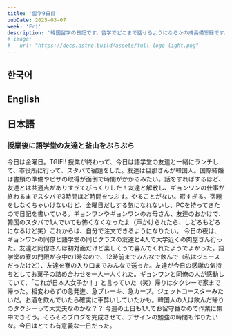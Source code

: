 ```yaml
---
title: '留学9日目'
pubDate: 2025-03-07
week: 'Fri'
description: '韓国留学の日記です。留学でどこまで話せるようになるかの成長備忘録です。'
# image:
#   url: "https://docs.astro.build/assets/full-logo-light.png"
---
```


## 한국어

###

## English

###

## 日本語

### 授業後に語学堂の友達と釜山をぷらぷら

今日は金曜日。TGIF!!
授業が終わって、今日は語学堂の友達と一緒にランチして、市役所に行って、スタバで宿題をした。友達は旦那さんが韓国人。国際結婚は書類の準備やビザの取得が面倒で時間がかかるみたい。話をすればするほど、友達とは共通点がありすぎてびっくりした！友達と解散し、ギョンワンの仕事が終わるまでスタバで3時間ほど時間をつぶす。やることがない。暇すぎる。宿題をしなくちゃいけないけど、金曜日だしする気になれないし、PCを持ってきたので日記を書いている。ギョンワンやギョンワンのお母さん、友達のおかけで、韓国のスタバで1人でいても怖くなくなったよ（声かけられたら、しどろもどろになるけど笑）これからは、自分で注文できるようになりたい。
今日の夜は、ギョンワンの同僚と語学堂の同じクラスの友達と4人で大学近くの肉屋さん行った。友達と同僚さんは初対面だけど楽しそうで喜んでくれたようでよかった。語学堂の寮の門限が夜中の1時なので、12時前までみんなで飲んで（私はジュースだったけど）、友達を寮の入り口までみんなで送った。友達が今日の感謝の気持ちとしてお菓子の詰め合わせを一人一人くれた。ギョンワンと同僚の人が感動していて、「これが日本人女子か！」と言っていた（笑）帰りはタクシーで家まで帰った。相変わらずの急発進、急ブレーキ、急カーブ。ジェットコースターみたいだ。お酒を飲んでいたら確実に車酔いしていたかも。韓国人の人は飲んだ帰りのタクシーって大丈夫なのかな？？
今週の土日も1人でお留守番なので作業に集中できそう。そろそろブログを完成させて、デザインの勉強の時間も作りたいな。今日はとても有意義な一日だった。
